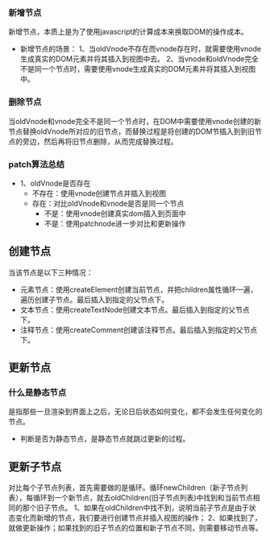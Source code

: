 



### 新增节点
新增节点，本质上是为了使用javascript的计算成本来换取DOM的操作成本。


- 新增节点的场景：
1、当oldVnode不存在而vnode存在时，就需要使用vnode生成真实的DOM元素并将其插入到视图中去。
2、当vnode和oldVnode完全不是同一个节点时，需要使用vnode生成真实的DOM元素并将其插入到视图中。


### 删除节点
当oldVnode和vnode完全不是同一个节点时，在DOM中需要使用vnode创建的新节点替换oldVnode所对应的旧节点，而替换过程是将创建的DOM节插入到到旧节点的旁边，然后再将旧节点删除，从而完成替换过程。


### patch算法总结
- 1、oldVnode是否存在
    - 不存在：使用vnode创建节点并插入到视图
    - 存在：对比oldVnode和vnode是否是同一个节点
        - 不是：使用vnode创建真实dom插入到页面中
        - 不是：使用patchnode进一步对比和更新操作




## 创建节点
当该节点是以下三种情况：
- 元素节点：使用createElement创建当前节点，并把children属性循环一遍，遍历创建子节点。最后插入到指定的父节点下。
- 文本节点：使用createTextNode创建文本节点。最后插入到指定的父节点下。
- 注释节点：使用createComment创建该注释节点。最后插入到指定的父节点下。


## 更新节点

### 什么是静态节点
是指那些一旦渲染到界面上之后，无论日后状态如何变化，都不会发生任何变化的节点。

- 判断是否为静态节点，是静态节点就跳过更新的过程。


## 更新子节点
对比每个子节点列表，首先需要做的是循环。循环newChildren（新子节点列表），每循环到一个新节点，就去oldChildren(旧子节点列表)中找到和当前节点相同的那个旧子节点。
1、如果在oldChildren中找不到，说明当前子节点是由于状态变化而新增的节点，我们要进行创建节点并插入视图的操作；
2、如果找到了，就做更新操作；如果找到的旧子节点的位置和新子节点不同，则需要移动节点等。

